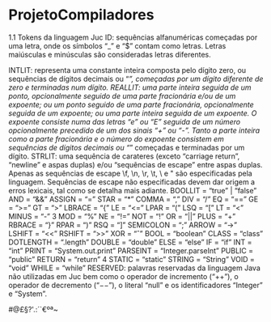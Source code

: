 # ProjetoCompiladores

1.1 Tokens da linguagem Juc
ID: sequências alfanuméricas começadas por uma letra, onde os símbolos “_” e “$” contam como letras. Letras maiúsculas e minúsculas são consideradas letras diferentes.

INTLIT: representa uma constante inteira composta pelo dígito zero, ou sequências de dígitos decimais ou “_”, começadas por um dígito diferente de zero e terminadas num dígito.
REALLIT: uma parte inteira seguida de um ponto, opcionalmente seguido de uma parte fracionária e/ou de um expoente; ou um ponto seguido de uma parte fracionária, opcionalmente
seguida de um expoente; ou uma parte inteira seguida de um expoente. O expoente consiste
numa das letras “e” ou “E” seguida de um número opcionalmente precedido de um dos sinais
“+” ou “-”. Tanto a parte inteira como a parte fracionária e o número do expoente consistem em
sequências de dígitos decimais ou “_” começadas e terminadas por um dígito.
STRLIT: uma sequência de carateres (exceto “carriage return”, “newline” e aspas duplas) e/ou
“sequências de escape” entre aspas duplas. Apenas as sequências de escape \f, \n, \r, \t, \\ e
\" são especificadas pela linguagem. Sequências de escape não especificadas devem dar origem
a erros lexicais, tal como se detalha mais adiante.
BOOLLIT = “true” | “false”
AND = “&&”
ASSIGN = “=”
STAR = “*”
COMMA = “,”
DIV = “/”
EQ = “==”
GE = “>=”
GT = “>”
LBRACE = “{”
LE = “<=”
LPAR = “(”
LSQ = “[”
LT = “<”
MINUS = “-”
3
MOD = “%”
NE = “!=”
NOT = “!”
OR = “||”
PLUS = “+”
RBRACE = “}”
RPAR = “)”
RSQ = “]”
SEMICOLON = “;”
ARROW = “->”
LSHIFT = “<<”
RSHIFT = “>>”
XOR = “ˆ”
BOOL = “boolean”
CLASS = “class”
DOTLENGTH = “.length”
DOUBLE = “double”
ELSE = “else”
IF = “if”
INT = “int”
PRINT = “System.out.print”
PARSEINT = “Integer.parseInt”
PUBLIC = “public”
RETURN = “return”
4
STATIC = “static”
STRING = “String”
VOID = “void”
WHILE = “while”
RESERVED: palavras reservadas da linguagem Java não utilizadas em Juc bem como o operador
de incremento (“++”), o operador de decremento (“−−”), o literal “null” e os identificadores
“Integer” e “System”.

#@£§?'.:´`€ºª~

